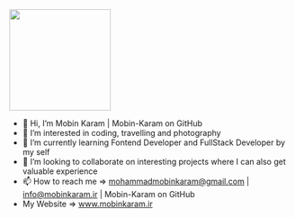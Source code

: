 <img  height="180em" src="[https://github-readme-stats.vercel.app/api?username=Mobin-Karam&show_icons=true&hide_border=true&&count_private=true&include_all_commits=true](https://github-readme-stats.vercel.app/api?username=Mobin-Karam&show_icons=true&hide_border=true&&count_private=true&include_all_commits=true)" />


- 👋 Hi, I’m Mobin Karam | Mobin-Karam on GitHub
- 👀 I’m interested in coding, travelling and photography
- 🌱 I’m currently learning Fontend Developer and FullStack Developer by my self
- 💞️ I’m looking to collaborate on interesting projects where I can also get valuable experience
- 📫 How to reach me => mohammadmobinkaram@gmail.com | info@mobinkaram.ir | Mobin-Karam on GitHub
- My Website => www.mobinkaram.ir

<!---
Mobin-Karam/Mobin-Karam is a ✨ special ✨ repository because its `README.md` (this file) appears on your GitHub profile.
You can click the Preview link to take a look at your changes.
--->
